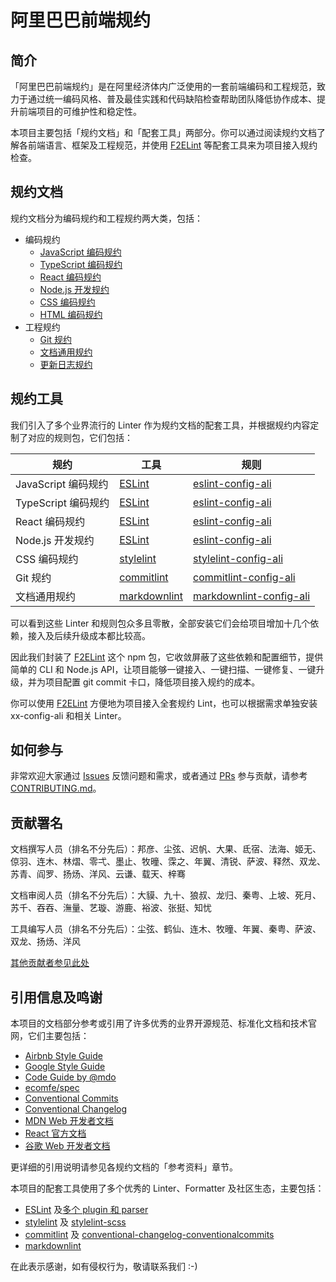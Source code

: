 # 阿里巴巴前端规约

## 简介

「阿里巴巴前端规约」是在阿里经济体内广泛使用的一套前端编码和工程规范，致力于通过统一编码风格、普及最佳实践和代码缺陷检查帮助团队降低协作成本、提升前端项目的可维护性和稳定性。

本项目主要包括「规约文档」和「配套工具」两部分。你可以通过阅读规约文档了解各前端语言、框架及工程规范，并使用 [F2ELint](https://www.npmjs.com/package/f2elint) 等配套工具来为项目接入规约检查。

## 规约文档

规约文档分为编码规约和工程规约两大类，包括：

- 编码规约
  - [JavaScript 编码规约](docs/coding/javascript.md)
  - [TypeScript 编码规约](docs/coding/typescript.md)
  - [React 编码规约](docs/coding/react.md)
  - [Node.js 开发规约](docs/coding/node.md)
  - [CSS 编码规约](docs/coding/css.md)
  - [HTML 编码规约](docs/coding/html.md)
- 工程规约
  - [Git 规约](docs/engineering/git.md)
  - [文档通用规约](docs/engineering/writing.md)
  - [更新日志规约](docs/engineering/changelog.md)

## 规约工具

我们引入了多个业界流行的 Linter 作为规约文档的配套工具，并根据规约内容定制了对应的规则包，它们包括：

| 规约                | 工具           | 规则                      |
| ------------------- | -------------- | ------------------------- |
| JavaScript 编码规约 | [ESLint]       | [eslint-config-ali]       |
| TypeScript 编码规约 | [ESLint]       | [eslint-config-ali]       |
| React 编码规约      | [ESLint]       | [eslint-config-ali]       |
| Node.js 开发规约    | [ESLint]       | [eslint-config-ali]       |
| CSS 编码规约        | [stylelint]    | [stylelint-config-ali]    |
| Git 规约            | [commitlint]   | [commitlint-config-ali]   |
| 文档通用规约        | [markdownlint] | [markdownlint-config-ali] |

可以看到这些 Linter 和规则包众多且零散，全部安装它们会给项目增加十几个依赖，接入及后续升级成本都比较高。

因此我们封装了 [F2ELint](https://www.npmjs.com/package/f2elint) 这个 npm 包，它收敛屏蔽了这些依赖和配置细节，提供简单的 CLI 和 Node.js API，让项目能够一键接入、一键扫描、一键修复、一键升级，并为项目配置 git commit 卡口，降低项目接入规约的成本。

你可以使用 [F2ELint](https://www.npmjs.com/package/f2elint) 方便地为项目接入全套规约 Lint，也可以根据需求单独安装 xx-config-ali 和相关 Linter。

## 如何参与

非常欢迎大家通过 [Issues](https://github.com/alibaba/f2e-spec/issues) 反馈问题和需求，或者通过 [PRs](https://github.com/alibaba/f2e-spec/pulls) 参与贡献，请参考 [CONTRIBUTING.md](/CONTRIBUTING.md)。

## 贡献署名

文档撰写人员（排名不分先后）：邦彦、尘弦、迟帆、大果、氐宿、法海、姬无、倞羽、连木、林熠、零弌、墨止、牧曈、霂之、年翼、清锐、萨波、释然、双龙、苏青、阎罗、扬炀、洋风、云谦、载天、梓骞

文档审阅人员（排名不分先后）：大貘、九十、狼叔、龙归、秦粤、上坡、死月、苏千、吞吞、潕量、艺璇、游鹿、裕波、张挺、知忧

工具编写人员（排名不分先后）：尘弦、鹤仙、连木、牧曈、年翼、秦粤、萨波、双龙、扬炀、洋风

[其他贡献者参见此处](https://github.com/alibaba/f2e-spec/graphs/contributors)

## 引用信息及鸣谢

本项目的文档部分参考或引用了许多优秀的业界开源规范、标准化文档和技术官网，它们主要包括：

- [Airbnb Style Guide](https://github.com/airbnb/javascript)
- [Google Style Guide](https://google.github.io/styleguide)
- [Code Guide by @mdo](http://codeguide.co)
- [ecomfe/spec](https://github.com/ecomfe/spec)
- [Conventional Commits](https://www.conventionalcommits.org)
- [Conventional Changelog](https://github.com/conventional-changelog/conventional-changelog/blob/master/packages/conventional-changelog/CHANGELOG.md)
- [MDN Web 开发者文档](https://developer.mozilla.org/zh-CN/docs/Web)
- [React 官方文档](https://reactjs.org/docs/)
- [谷歌 Web 开发者文档](https://developers.google.com/web)

更详细的引用说明请参见各规约文档的「参考资料」章节。

本项目的配套工具使用了多个优秀的 Linter、Formatter 及社区生态，主要包括：

- [ESLint](https://eslint.org) 及[多个 plugin 和 parser](https://github.com/alibaba/f2e-spec/tree/main/packages/eslint-config-ali#eslint-config-ali)
- [stylelint] 及 [stylelint-scss](https://github.com/kristerkari/stylelint-scss)
- [commitlint] 及 [conventional-changelog-conventionalcommits](https://github.com/conventional-changelog/conventional-changelog/tree/master/packages/conventional-changelog-conventionalcommits)
- [markdownlint](https://github.com/DavidAnson/markdownlint)

在此表示感谢，如有侵权行为，敬请联系我们 :-)

[ESLint]: https://eslint.org/
[eslint-config-ali]: https://www.npmjs.com/package/eslint-config-ali
[stylelint]: https://stylelint.io/
[stylelint-config-ali]: https://www.npmjs.com/package/stylelint-config-ali
[commitlint]: https://commitlint.js.org/
[commitlint-config-ali]: https://www.npmjs.com/package/commitlint-config-ali
[markdownlint]: https://github.com/DavidAnson/markdownlint
[markdownlint-config-ali]: https://www.npmjs.com/package/markdownlint-config-ali
